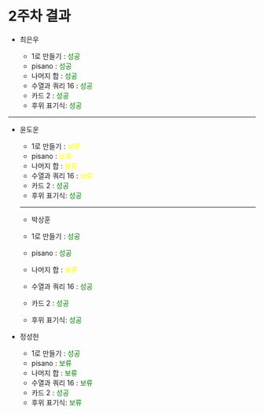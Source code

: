 # 2주차 결과

- 최은우

  - 1로 만들기 : <font color="green"> 성공 </font>
  - pisano : <font color="green"> 성공 </font>
  - 나머지 합 : <font color="green"> 성공 </font>
  - 수열과 쿼리 16 : <font color="green"> 성공 </font>
  - 카드 2 : <font color="green"> 성공 </font>
  - 후위 표기식: <font color="green"> 성공 </font>

---

- 윤도운
  - 1로 만들기 : <font color="yellow"> 보류 </font>
  - pisano : <font color="yellow"> 보류 </font>
  - 나머지 합 : <font color="yellow"> 보류 </font>
  - 수열과 쿼리 16 : <font color="yellow"> 보류 </font>
  - 카드 2 : <font color="green"> 성공 </font>
  - 후위 표기식: <font color="green"> 성공 </font>

  ---

  - 박상훈

  - 1로 만들기 : <font color="green"> 성공 </font>
  - pisano : <font color="green"> 성공 </font>
  - 나머지 합 : <font color="yellow"> 보류 </font>
  - 수열과 쿼리 16 : <font color="green"> 성공 </font>
  - 카드 2 : <font color="green"> 성공 </font>
  - 후위 표기식: <font color="green"> 성공 </font>

- 정성헌

  - 1로 만들기 : <font color="green"> 성공 </font>
  - pisano : <font color="green"> 보류 </font>
  - 나머지 합 : <font color="green"> 보류 </font>
  - 수열과 쿼리 16 : <font color="green"> 보류 </font>
  - 카드 2 : <font color="green"> 성공 </font>
  - 후위 표기식: <font color="green"> 보류 </font>
